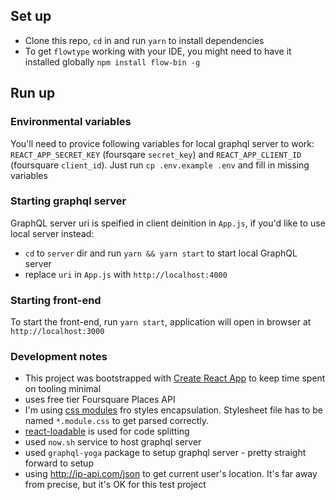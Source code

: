 ## Set up
- Clone this repo, `cd` in and run `yarn` to install dependencies
- To get `flowtype` working with your IDE, you might need to have it installed globally `npm install flow-bin -g`

## Run up
### Environmental variables
You'll need to provice following variables for local graphql server to work: `REACT_APP_SECRET_KEY` (foursqare `secret_key`) and `REACT_APP_CLIENT_ID` (foursquare `client_id`). Just run `cp .env.example .env` and fill in missing variables
### Starting graphql server
GraphQL server uri is speified in client deinition in `App.js`, if you'd like to use local server instead:
- `cd` to `server` dir and run `yarn && yarn start` to start local GraphQL server
- replace `uri` in `App.js` with `http://localhost:4000`
### Starting front-end
To start the front-end, run `yarn start`, application will open in browser at `http://localhost:3000`

### Development notes
- This project was bootstrapped with [Create React App](https://github.com/facebook/create-react-app) to keep time spent on tooling minimal
- uses free tier Foursquare Places API
- I'm using [css modules](https://github.com/css-modules/css-modules) fro styles encapsulation. Stylesheet file has to be named `*.module.css` to get parsed correctly.
- [react-loadable](https://github.com/jamiebuilds/react-loadable) is used for code splitting
- used `now.sh` service to host graphql server
- used `graphql-yoga` package to setup graphql server - pretty straight forward to setup
- using http://ip-api.com/json to get current user's location. It's far away from precise, but it's OK for this test project


